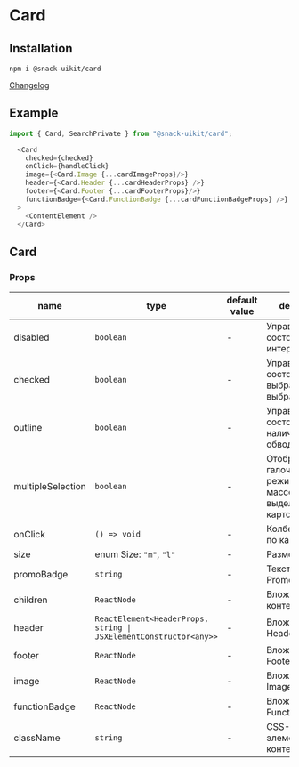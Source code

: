 # Card

## Installation
`npm i @snack-uikit/card`

[Changelog](./CHANGELOG.md)

## Example

```typescript jsx
import { Card, SearchPrivate } from "@snack-uikit/card";

  <Card
    checked={checked}
    onClick={handleClick}
    image={<Card.Image {...cardImageProps}/>}
    header={<Card.Header {...cardHeaderProps} />}
    footer={<Card.Footer {...cardFooterProps}/>}
    functionBadge={<Card.FunctionBadge {...cardFunctionBadgeProps} />}
  >
    <ContentElement />
  </Card>
```

[//]: DOCUMENTATION_SECTION_START
[//]: THIS_SECTION_IS_AUTOGENERATED_PLEASE_DONT_EDIT_IT
## Card
### Props
| name | type | default value | description |
|------|------|---------------|-------------|
| disabled | `boolean` | - | Управление состоянием интерактивности |
| checked | `boolean` | - | Управление состоянием выбран/не выбран |
| outline | `boolean` | - | Управление состоянием наличия обводки |
| multipleSelection | `boolean` | - | Отображение галочки для режима массового выделения карточек |
| onClick | `() => void` | - | Колбек на клик по карточке |
| size | enum Size: `"m"`, `"l"` | - | Размер |
| promoBadge | `string` | - | Текст для PromoBadge |
| children | `ReactNode` | - | Вложенный контент |
| header | `ReactElement<HeaderProps, string \| JSXElementConstructor<any>>` | - | Вложенный Header |
| footer | `ReactNode` | - | Вложенный Footer |
| image | `ReactNode` | - | Вложенный Image |
| functionBadge | `ReactNode` | - | Вложенный FunctionBadge |
| className | `string` | - | CSS-класс для элемента с контентом |


[//]: DOCUMENTATION_SECTION_END
